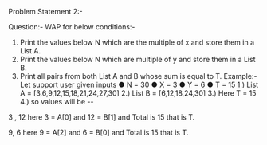 Problem Statement 2:-

Question:- WAP for below conditions:-
1. Print the values below N which are the multiple of x and store them in a List A.
2. Print the values below N which are multiple of y and store them in a List B.
3. Print all pairs from both List A and B whose sum is equal to T.
Example:-
Let support user given inputs
● N = 30
● X = 3
● Y = 6
● T = 15
1.) List A = [3,6,9,12,15,18,21,24,27,30]
2.) List B = [6,12,18,24,30]
3.) Here T = 15 
4.) so values will be --

3 , 12 here 3 = A[0] and 12 = B[1] and Total is 15 that is T.

9, 6 here 9 = A[2] and 6 = B[0] and Total is 15 that is T.
